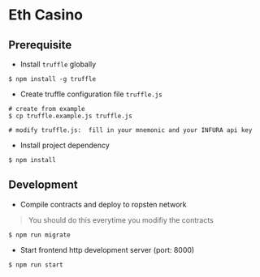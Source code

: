 Eth Casino
===============

Prerequisite
---------------

* Install `truffle` globally

```
$ npm install -g truffle 
```

* Create truffle configuration file `truffle.js` 

```
# create from example
$ cp truffle.example.js truffle.js

# modify truffle.js:  fill in your mnemonic and your INFURA api key
```

* Install project dependency

```
$ npm install
```

Development
---------------

* Compile contracts and deploy to ropsten network

> You should do this everytime you modifiy the contracts

```
$ npm run migrate
``` 




* Start frontend http development server (port: 8000)

```
$ npm run start
```



